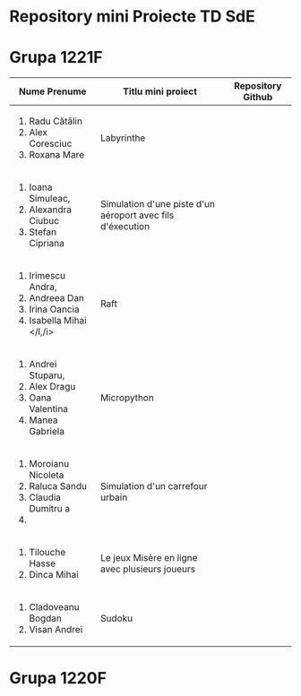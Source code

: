 Repository mini Proiecte TD SdE
=====
Grupa 1221F
===========

| Nume Prenume | Titlu mini proiect | Repository Github | 
|--------------|--------------------|-------------------|
|<ol><li>Radu Cătălin</li><li>Alex Coresciuc </li><li>Roxana Mare</ol> | Labyrinthe | |
|<ol><li>Ioana Simuleac, </li><li>Alexandra Ciubuc</li><li>Stefan Cipriana</ol>| Simulation d'une piste d'un aéroport avec fils d'éxecution| |
|<ol><li>Irimescu Andra, </li><li>Andreea Dan</li><li>Irina Oancia</li><li>Isabella Mihai </l,/i></ol> |Raft
|<ol><li>Andrei Stuparu, </li><li>Alex Dragu</li><li>Oana Valentina </li><li>Manea Gabriela</ol>|Micropython|
|<ol><li>Moroianu Nicoleta</li><li>Raluca Sandu </li><li>Claudia Dumitru a</li><li></ol>|Simulation d'un carrefour urbain|
|<ol><li>Tilouche Hasse</li><li>Dinca Mihai </li></ol>|Le jeux Misère en ligne avec plusieurs joueurs|
|<ol><li>Cladoveanu Bogdan</li><li>Visan Andrei</li></ol>|Sudoku|


Grupa 1220F
===========
